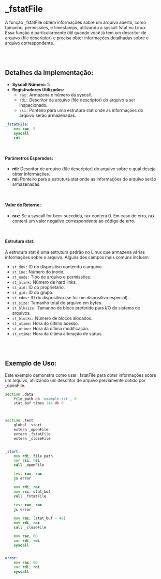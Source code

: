 # _fstatFile
A função _fstatFile obtém informações sobre um arquivo aberto, como tamanho, permissões, e timestamps, utilizando a syscall fstat no Linux. Essa função é particularmente útil quando você já tem um descritor de arquivo (file descriptor) e precisa obter informações detalhadas sobre o arquivo correspondente.

<br><br>

## Detalhes da Implementação:
- **Syscall Número:** 5
- **Registradores Utilizados:**
    - `rax:` Armazena o número da syscall.
    - `rdi:` Descritor de arquivo (file descriptor) do arquivo a ser inspecionado.
    - `rsi:` Ponteiro para uma estrutura stat onde as informações do arquivo serão armazenadas.

```asm
_fstatFile:
    mov rax, 5
    syscall
    ret
```

<br>

#### Parâmetros Esperados:
- **rdi:** Descritor de arquivo (file descriptor) do arquivo sobre o qual deseja obter informações.
- **rsi:** Ponteiro para a estrutura stat onde as informações do arquivo serão armazenadas.

<br>

#### Valor de Retorno:
- **rax:** Se a syscall for bem-sucedida, rax conterá 0. Em caso de erro, rax conterá um valor negativo correspondente ao código de erro.

<br>

#### Estrutura stat:
A estrutura stat é uma estrutura padrão no Linux que armazena várias informações sobre o arquivo. Alguns dos campos mais comuns incluem:
- `st_dev:` ID do dispositivo contendo o arquivo.
- `st_ino:` Número do inode.
- `st_mode:` Tipo de arquivo e permissões.
- `st_nlink:` Número de hard links.
- `st_uid:` ID do proprietário.
- `st_gid:` ID do grupo.
- `st_rdev:` ID do dispositivo (se for um dispositivo especial).
- `st_size:` Tamanho total do arquivo em bytes.
- `st_blksize:` Tamanho de bloco preferido para I/O do sistema de arquivos.
- `st_blocks:` Número de blocos alocados.
- `st_atime:` Hora do último acesso.
- `st_mtime:` Hora da última modificação.
- `st_ctime:` Hora da última alteração de status.

<br><br>

## Exemplo de Uso:
Este exemplo demonstra como usar _fstatFile para obter informações sobre um arquivo, utilizando um descritor de arquivo previamente obtido por _openFile.

```asm
section .data
    file_path db 'example.txt', 0
    stat_buf times 144 db 0



section .text
    global _start
    extern _openFile
    extern _fstatFile
    extern _closeFile


_start:
    mov rdi, file_path
    xor rsi, rsi
    call _openFile

    test rax, rax
    js error

    mov rdi, rax
    mov rsi, stat_buf
    call _fstatFile
    
    test rax, rax
    js error

    mov rax, [stat_buf + 48]
    mov rdi, rax
    call _closeFile

    mov rax, 60
    xor rdi, rdi
    syscall


error:
    mov rax, 60
    xor rdi, rdi
    syscall
```